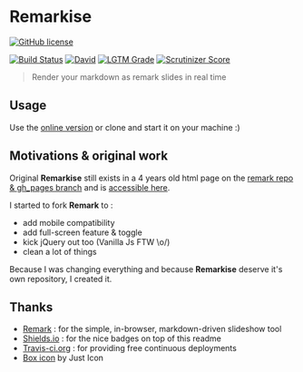 # Remarkise

[![GitHub license](https://img.shields.io/github/license/shuunen/remarkise.svg?color=informational)](https://github.com/Shuunen/remarkise/blob/master/LICENSE)

[![Build Status](https://travis-ci.org/Shuunen/remarkise.svg?branch=master)](https://travis-ci.org/Shuunen/remarkise)
[![David](https://img.shields.io/david/shuunen/remarkise.svg)](https://david-dm.org/shuunen/remarkise)
[![LGTM Grade](https://img.shields.io/lgtm/grade/javascript/github/Shuunen/remarkise.svg)](https://lgtm.com/projects/g/Shuunen/remarkise)
[![Scrutinizer Score](https://scrutinizer-ci.com/g/Shuunen/remarkise/badges/quality-score.png?b=master)](https://scrutinizer-ci.com/g/Shuunen/remarkise)

> Render your markdown as remark slides in real time

## Usage

Use the [online version](https://remarkise.netlify.com) or clone and start it on your machine :)

## Motivations & original work

Original **Remarkise** still exists in a 4 years old html page on the [remark repo & gh_pages branch](https://github.com/gnab/remark/tree/gh-pages) and is [accessible here](https://remarkjs.com/remarkise).

I started to fork **Remark** to :

- add mobile compatibility
- add full-screen feature & toggle
- kick jQuery out too (Vanilla Js FTW \o/)
- clean a lot of things

Because I was changing everything and because **Remarkise** deserve it's own repository, I created it.

## Thanks

- [Remark](https://github.com/gnab/remark) : for the simple, in-browser, markdown-driven slideshow tool
- [Shields.io](https://shields.io) : for the nice badges on top of this readme
- [Travis-ci.org](https://travis-ci.org) : for providing free continuous deployments
- [Box icon](https://www.iconfinder.com/icons/2123914/app_box_essential_ui_icon) by Just Icon
